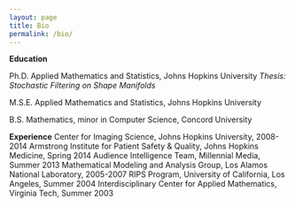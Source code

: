 ```yaml
---
layout: page
title: Bio
permalink: /bio/
---
```


**Education**

Ph.D. Applied Mathematics and Statistics, Johns Hopkins University
*Thesis: Stochastic Filtering on Shape Manifolds*

M.S.E. Applied Mathematics and Statistics, Johns Hopkins University

B.S. Mathematics, minor in Computer Science, Concord University

**Experience**
Center for Imaging Science, Johns Hopkins University, 2008-2014
Armstrong Institute for Patient Safety & Quality, Johns Hopkins Medicine, Spring 2014
Audience Intelligence Team, Millennial Media, Summer 2013
Mathematical Modeling and Analysis Group, Los Alamos National Laboratory, 2005-2007
RIPS Program, University of California, Los Angeles, Summer 2004
Interdisciplinary Center for Applied Mathematics, Virginia Tech, Summer 2003
